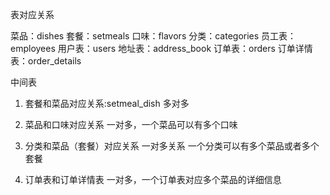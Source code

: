 表对应关系

菜品：dishes
套餐：setmeals
口味：flavors
分类：categories
员工表：employees
用户表：users
地址表：address_book
订单表：orders
订单详情表：order_details

中间表

1. 套餐和菜品对应关系:setmeal_dish
   多对多

2. 菜品和口味对应关系
   一对多，一个菜品可以有多个口味

3. 分类和菜品（套餐）对应关系
   一对多关系
   一个分类可以有多个菜品或者多个套餐

4. 订单表和订单详情表
一对多，一个订单表对应多个菜品的详细信息
